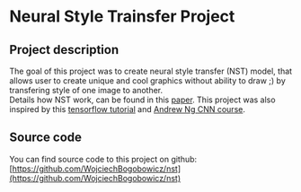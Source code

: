 # Neural Style Trainsfer Project

## Project description

The goal of this project was to create neural style transfer (NST) model, that allows user to create unique and cool graphics without ability to draw ;\) by transfering style of one image to another.  
Details how NST work, can be found in this [paper](https://www.cv-foundation.org/openaccess/content_cvpr_2016/papers/Gatys_Image_Style_Transfer_CVPR_2016_paper.pdf). This project was also inspired by this [tensorflow tutorial](https://www.tensorflow.org/tutorials/generative/style_transfer?hl=pl) and [Andrew Ng CNN course](https://www.coursera.org/learn/convolutional-neural-networks). 

## Source code

You can find source code to this project on github:  
[https://github.com/WojciechBogobowicz/nst](https://github.com/WojciechBogobowicz/nst) 